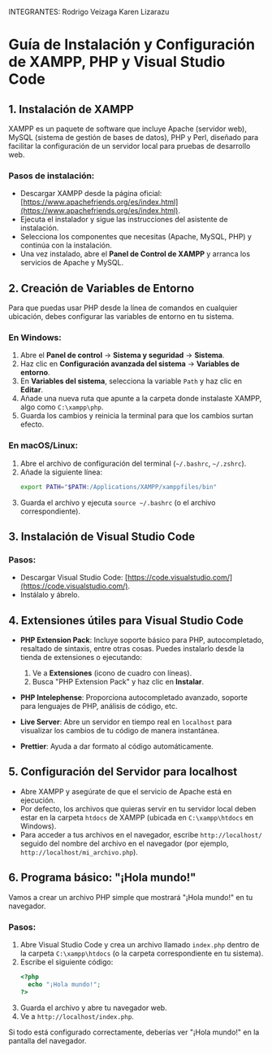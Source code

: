 INTEGRANTES:
Rodrigo Veizaga
Karen Lizarazu


# Guía de Instalación y Configuración de XAMPP, PHP y Visual Studio Code

## 1. Instalación de XAMPP

XAMPP es un paquete de software que incluye Apache (servidor web), MySQL (sistema de gestión de bases de datos), PHP y Perl, diseñado para facilitar la configuración de un servidor local para pruebas de desarrollo web.

### Pasos de instalación:

- Descargar XAMPP desde la página oficial: [https://www.apachefriends.org/es/index.html](https://www.apachefriends.org/es/index.html).
- Ejecuta el instalador y sigue las instrucciones del asistente de instalación.
- Selecciona los componentes que necesitas (Apache, MySQL, PHP) y continúa con la instalación.
- Una vez instalado, abre el **Panel de Control de XAMPP** y arranca los servicios de Apache y MySQL.

## 2. Creación de Variables de Entorno

Para que puedas usar PHP desde la línea de comandos en cualquier ubicación, debes configurar las variables de entorno en tu sistema.

### En Windows:

1. Abre el **Panel de control** → **Sistema y seguridad** → **Sistema**.
2. Haz clic en **Configuración avanzada del sistema** → **Variables de entorno**.
3. En **Variables del sistema**, selecciona la variable `Path` y haz clic en **Editar**.
4. Añade una nueva ruta que apunte a la carpeta donde instalaste XAMPP, algo como `C:\xampp\php`.
5. Guarda los cambios y reinicia la terminal para que los cambios surtan efecto.

### En macOS/Linux:

1. Abre el archivo de configuración del terminal (`~/.bashrc`, `~/.zshrc`).
2. Añade la siguiente línea:
    ```bash
    export PATH="$PATH:/Applications/XAMPP/xamppfiles/bin"
    ```
3. Guarda el archivo y ejecuta `source ~/.bashrc` (o el archivo correspondiente).

## 3. Instalación de Visual Studio Code

### Pasos:

- Descargar Visual Studio Code: [https://code.visualstudio.com/](https://code.visualstudio.com/).
- Instálalo y ábrelo.

## 4. Extensiones útiles para Visual Studio Code

- **PHP Extension Pack**: Incluye soporte básico para PHP, autocompletado, resaltado de sintaxis, entre otras cosas. Puedes instalarlo desde la tienda de extensiones o ejecutando:
    1. Ve a **Extensiones** (icono de cuadro con líneas).
    2. Busca "PHP Extension Pack" y haz clic en **Instalar**.
    
- **PHP Intelephense**: Proporciona autocompletado avanzado, soporte para lenguajes de PHP, análisis de código, etc.
- **Live Server**: Abre un servidor en tiempo real en `localhost` para visualizar los cambios de tu código de manera instantánea.
- **Prettier**: Ayuda a dar formato al código automáticamente.

## 5. Configuración del Servidor para localhost

- Abre XAMPP y asegúrate de que el servicio de Apache está en ejecución.
- Por defecto, los archivos que quieras servir en tu servidor local deben estar en la carpeta `htdocs` de XAMPP (ubicada en `C:\xampp\htdocs` en Windows).
- Para acceder a tus archivos en el navegador, escribe `http://localhost/` seguido del nombre del archivo en el navegador (por ejemplo, `http://localhost/mi_archivo.php`).

## 6. Programa básico: "¡Hola mundo!"

Vamos a crear un archivo PHP simple que mostrará "¡Hola mundo!" en tu navegador.

### Pasos:

1. Abre Visual Studio Code y crea un archivo llamado `index.php` dentro de la carpeta `C:\xampp\htdocs` (o la carpeta correspondiente en tu sistema).
2. Escribe el siguiente código:
    ```php
    <?php
      echo "¡Hola mundo!";
    ?>
    ```
3. Guarda el archivo y abre tu navegador web.
4. Ve a `http://localhost/index.php`.

Si todo está configurado correctamente, deberías ver "¡Hola mundo!" en la pantalla del navegador.
